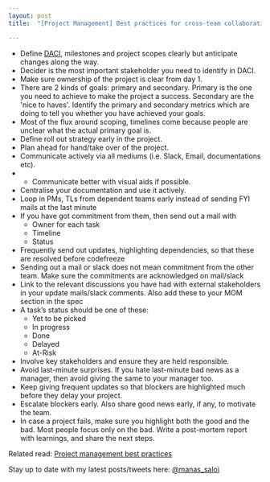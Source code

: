```yaml
---
layout: post
title:  "[Project Management] Best practices for cross-team collaboration"

---
```


- Define [DACI](https://www.atlassian.com/team-playbook/plays/daci), milestones and project scopes clearly but anticipate changes along the way.
- Decider is the most important stakeholder you need to identify in DACI.
- Make sure ownership of the project is clear from day 1.
- There are 2 kinds of goals: primary and secondary. Primary is the one you need to achieve to make the project a success. Secondary are the 'nice to haves'. Identify the primary and secondary metrics which are doing to tell you whether you have achieved your goals.
- Most of the flux around scoping, timelines come because people are unclear what the actual primary goal is.
- Define roll out strategy early in the project.
- Plan ahead for hand/take over of the project.
- Communicate actively via all mediums (i.e. Slack, Email, documentations etc).
- - Communicate better with visual aids if possible.
- Centralise your documentation and use it actively.
- Loop in PMs, TLs from dependent teams early instead of sending FYI mails at the last minute
- If you have got commitment from them, then send out a mail with
  - Owner for each task
  - Timeline
  - Status
- Frequently send out updates, highlighting dependencies, so that these are resolved before codefreeze
- Sending out a mail or slack does not mean commitment from the other team. Make sure the commitments are acknowledged on mail/slack
- Link to the relevant discussions you have had with external stakeholders in your update mails/slack comments. Also add these to your MOM section in the spec   
- A task’s status should be one of these:
  - Yet to be picked
  - In progress
  - Done
  - Delayed
  - At-Risk
- Involve key stakeholders and ensure they are held responsible.
- Avoid last-minute surprises. If you hate last-minute bad news as a manager, then avoid giving the same to your manager too.
- Keep giving frequent updates so that blockers are highlighted much before they delay your project.
- Escalate blockers early. Also share good news early, if any, to motivate the team.
- In case a project fails, make sure you highlight both the good and the bad. Most people focus only on the bad. Write a post-mortem report with learnings, and share the next steps.

Related read: [Project management best practices](https://manassaloi.com/2020/04/26/rules-project-management.html)

Stay up to date with my latest posts/tweets here: [@manas_saloi](http://twitter.com/manas_saloi)
